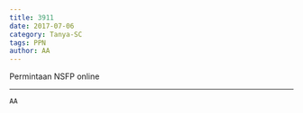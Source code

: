 ```yaml
---
title: 3911
date: 2017-07-06
category: Tanya-SC
tags: PPN
author: AA
---
```


Permintaan NSFP online

---



`AA`
